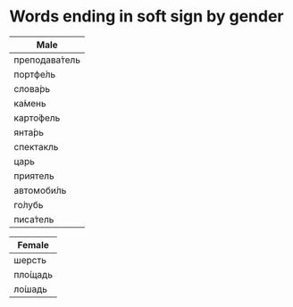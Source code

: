 # Words ending in soft sign by gender 

| Male |
|------|
|преподава́тель|
|портфе́ль|
|слова́рь|
|ка́мень|
|карто́фель|
|янта́рь|
|спектакль|
|царь|
|приятель|
|автомоби́ль|
|го́лубь|
|писа́тель|

| Female |
|------|
|шерсть|
|пло́щадь|
|ло́шадь|

